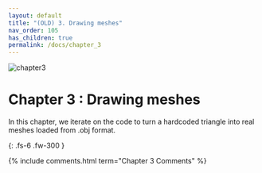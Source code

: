```yaml
---
layout: default
title: "(OLD) 3. Drawing meshes"
nav_order: 105
has_children: true
permalink: /docs/chapter_3
---
```

![chapter3]({{site.baseurl}}/diagrams/chapter3.png)
# Chapter 3 : Drawing meshes

In this chapter, we iterate on the code to turn a hardcoded triangle into real meshes loaded from .obj format.


{: .fs-6 .fw-300 }


{% include comments.html term="Chapter 3 Comments" %}